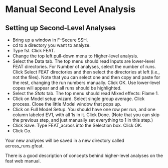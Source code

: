 # Manual Second Level Analysis

## Setting up Second-Level Analyses

  * Bring up a window in F-Secure SSH.
  * cd to a directory you want to analyze.
  * Type fsl. Click FEAT.
  * Change the top left pull-down menu to Higher-level analysis.
  * Select the Data tab. The top menu should read Inputs are lower-level FEAT directories. For Number of analyses, select the number of runs. Click Select FEAT directories and then select the directories at left (i.e., not the files). Note that you can select one and then copy and paste for the rest, changing the run numbers manually. Click OK. Use lower-level copes will appear and all runs should be highlighted.
  * Select the _Stats_ tab. The top menu should read Mixed effects: Flame 1.
  * Click on Model setup wizard. Select single group average. Click process. Close the little Model window that pops up.
  * Click on Full Model Setup. You should have one row per run, and one column labeled EV1, with all 1s in it. Click Done. (Note that you can skip the previous step, and just manually set everything to 1 in this step.)
  * Click Save. Type FEAT_across into the Selection box. Click OK.
  * Click Go.

Your new analyses will be saved in a new directory called across_runs.gfeat.

There is a good description of concepts behind higher-level analyses on the feat web manual.
